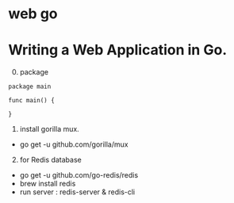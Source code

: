# web go
Writing a Web Application in Go.
=======================================

0. package
```
package main

func main() {
	
}
```

1. install gorilla mux.
- go get -u github.com/gorilla/mux

2. for Redis database
- go get -u github.com/go-redis/redis
- brew install redis
- run server : redis-server & redis-cli


